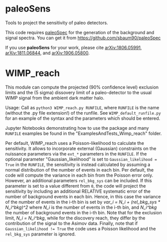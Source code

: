 # paleoSens
Tools to project the sensitivity of paleo detectors.

This code requires [paleoSpec](https://github.com/sbaum90/paleoSpec) for the generation of the background and signal spectra. You can get it from
https://github.com/sbaum90/paleoSpec

If you use **paleoSens** for your work, please cite [arXiv:1806.05991](https://arxiv.org/abs/1806.05991), [arXiv:1811.06844](https://arxiv.org/abs/1811.06844), and [arXiv:1906.05800](https://arxiv.org/abs/1906.05800).

# WIMP_reach
This module can compute the projected (90% confidence level) exclusion limits and the (5 sigma) dissovery limit of a paleo-detector to the usual WIMP signal from the ambient dark matter halo. 

Usage: Call as `python3 WIMP_reach.py RUNFILE`, where `RUNFILE` is the name (without the .py file extension!) of the runfile. See `WIMP_default_runfile.py` for an example of the syntax and the parameters which should be entered.

Jupyter Notebooks demonstrating how to use the package and many `RUNFILE` examples be found in the "ExamplesAndTests_Wimp_reach" folder.

Per default, WIMP_reach uses a Poisson-likelihood to calculate the sensitivity. It allows to incorporate external (Gaussian) constraints on the nuissance parameters via the `ext_*` parameters in the `RUNFILE`. If the optional parameter "Gaussian_likelihood" is set to `Gaussian_likelihood = True` in the `RUNFILE`, the sensitivity is instead calculated by assuming a normal distribution of the number of events in each bin. Per default, the code will compute the variance in each bin from the Poisson error only. However, an additional parameters `rel_bkg_sys` can be included. If this parameter is set to a value different from `0`, the code will project the sensitivity by including an additional RELATIVE systematic error of the number of background events in each bin. Hence, in this case the variance of the number of events in the i-th bin is set by *var_i = N_i + (rel_bkg_sys * N_i^bkg)^2* where *N_i* is the number of events in the i-th bin, and *N_i^bkg* the number of background events in the i-th bin. Note that for the exclusion limit, *N_i = N_i^bkg*, while for the discovery reach, they differ by the contribution of the signal to the Asimov data. Finally, note that if `Gaussian_likelihood != True` the code uses a Poisson likelihood and the `rel_bkg_sys` parameter is ignored.




